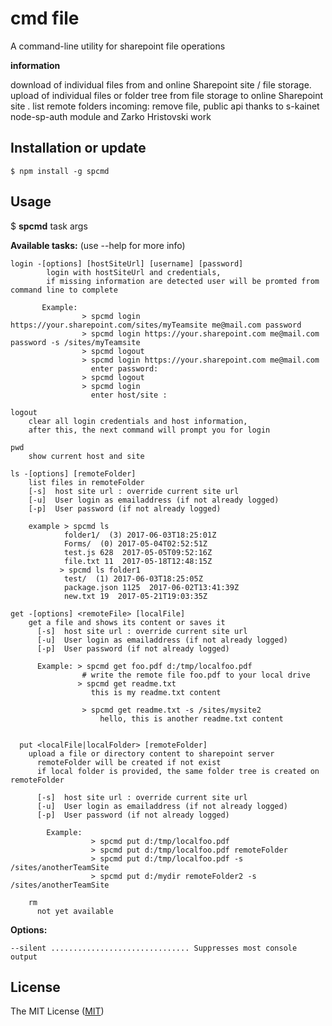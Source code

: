 cmd file
===============
A command-line utility for sharepoint file operations

**information** 
  
  download of individual files from and online Sharepoint site / file storage.
  upload of individual files or folder tree from  file storage to online Sharepoint site .
  list remote folders
  incoming: remove file, public api 
  thanks to s-kainet node-sp-auth module and Zarko Hristovski work

Installation or update
----------------------

```
$ npm install -g spcmd
```

Usage
-----

$ **spcmd** task args

**Available tasks:** 
    (use --help for more info)
    
    login -[options] [hostSiteUrl] [username] [password]  
            login with hostSiteUrl and credentials,
            if missing information are detected user will be promted from command line to complete

           Example: 
                    > spcmd login https://your.sharepoint.com/sites/myTeamsite me@mail.com password
                    > spcmd login https://your.sharepoint.com me@mail.com password -s /sites/myTeamsite
                    > spcmd logout
                    > spcmd login https://your.sharepoint.com me@mail.com
                      enter password:
                    > spcmd logout
                    > spcmd login
                      enter host/site :
                      
    logout
        clear all login credentials and host information, 
        after this, the next command will prompt you for login
    
    pwd
        show current host and site
        
    ls -[options] [remoteFolder] 
        list files in remoteFolder
        [-s]  host site url : override current site url
        [-u]  User login as emailaddress (if not already logged)
        [-p]  User password (if not already logged)
        
        example > spcmd ls
                folder1/  (3) 2017-06-03T18:25:01Z
                Forms/  (0) 2017-05-04T02:52:51Z
                test.js 628  2017-05-05T09:52:16Z
                file.txt 11  2017-05-18T12:48:15Z
               > spcmd ls folder1
                test/  (1) 2017-06-03T18:25:05Z
                package.json 1125  2017-06-02T13:41:39Z
                new.txt 19  2017-05-21T19:03:35Z

    get -[options] <remoteFile> [localFile]
        get a file and shows its content or saves it
          [-s]  host site url : override current site url
          [-u]  User login as emailaddress (if not already logged)
          [-p]  User password (if not already logged)

          Example: > spcmd get foo.pdf d:/tmp/localfoo.pdf
                    # write the remote file foo.pdf to your local drive
                   > spcmd get readme.txt
                      this is my readme.txt content
                 
                    > spcmd get readme.txt -s /sites/mysite2
                        hello, this is another readme.txt content 
                    

      put <localFile|localFolder> [remoteFolder]      
        upload a file or directory content to sharepoint server
          remoteFolder will be created if not exist
          if local folder is provided, the same folder tree is created on remoteFolder
          
          [-s]  host site url : override current site url
          [-u]  User login as emailaddress (if not already logged)
          [-p]  User password (if not already logged)
          
            Example: 
                      > spcmd put d:/tmp/localfoo.pdf 
                      > spcmd put d:/tmp/localfoo.pdf remoteFolder
                      > spcmd put d:/tmp/localfoo.pdf -s /sites/anotherTeamSite
                      > spcmd put d:/mydir remoteFolder2 -s /sites/anotherTeamSite
        
        rm
          not yet available
          
**Options:**

    --silent ............................... Suppresses most console output

License
-------
The MIT License ([MIT](http://choosealicense.com/licenses/mit/))
